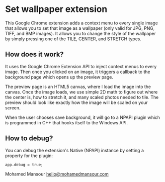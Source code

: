 Set wallpaper extension
=====================================

This Google Chrome extension adds a context menu to every single image that
allows you to set that image as a wallpaper (only valid for JPG, PNG, TIFF, and
BMP images). It allows you to change the style of the wallpaper by simply
pressing one of the TILE, CENTER, and STRETCH types.

How does it work?
----------------
It uses the Google Chrome Extension API to inject context menus to every image.
Then once you clicked on an image, it triggers a callback to the background
page which opens up the preview page.

The preview page is an HTML5 canvas, where I load the image into the canvas.
Once the image loads, we use simple 2D math to figure out where the center is,
how to stretch it, and many scaled photos needed to tile. The preview should
look like exactly how the image will be scaled on your screen.

When the user chooses save background, it will go to a NPAPI plugin which is
programmed in C++ that hooks itself to the Windows API.

How to debug?
-------------
You can debug the extension's Native (NPAPI) instance by setting a property 
for the plugin:
 
    app.debug = true;


Mohamed Mansour hello@mohamedmansour.com
